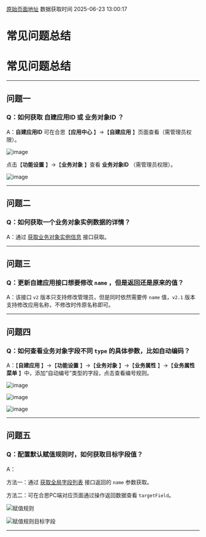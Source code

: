 [原始页面地址](https://docs.ekuaibao.com/docs/open-api/datalink/question-answer)
数据获取时间 2025-06-23 13:00:17

# 常见问题总结

# 常见问题总结

* * *

## 问题一​

### Q：如何获取 **自建应用ID** 或 **业务对象ID** ？​

A：**自建应用ID** 可在合思【**应用中心** 】->【**自建应用** 】页面查看（需管理员权限）。

![image](/assets/images/应用ID-eebf4fe1747bfc1283ec1ac235ee5250.png)

点击【**功能设置** 】->【**业务对象** 】查看 **业务对象ID** （需管理员权限）。

![image](/assets/images/业务对象ID-da12ae5057cb77a78f385569db843812.png)

* * *

## 问题二​

### Q：如何获取一个业务对象实例数据的详情？​

A：通过 [获取业务对象实例信息](/docs/open-api/datalink/get-entity-object) 接口获取。

* * *

## 问题三​

### Q：更新自建应用接口想要修改 `name` ，但是返回还是原来的值？​

A：该接口 `v2` 版本只支持修改管理员，但是同时依然需要传 `name` 值，`v2.1` 版本支持修改应用名称，不修改时传原名称即可。

* * *

## 问题四​

### Q：如何查看业务对象字段不同 `type` 的具体参数，比如自动编码？​

A：【**自建应用** 】->【**功能设置** 】->【**业务对象** 】->【**业务属性** 】->【**业务属性菜单** 】中，添加“自动编号”类型的字段，点击查看编号规则。

![image](/assets/images/配置业务对象-ab70c541fbe4ce23b16370f74795692e.png)

![image](/assets/images/自动编号类型-02b75b5a39eb84bdb5ab94cddb7f9dbb.png)

![image](/assets/images/编号规则-f476f5c785c7636ceca6c51710e45d84.png)

* * *

## 问题五​

### Q：配置默认赋值规则时，如何获取目标字段值？​

A：

方法一：通过 [获取全局字段列表](/docs/open-api/forms/get-customs-param) 接口返回的 `name` 参数获取。

方法二：可在合思PC端对应页面通过操作返回数据查看 `targetField`。

![赋值规则](/assets/images/赋值规则-e58d059f48a2ba58c6a55fca427eac66.png)

![赋值规则目标字段](/assets/images/赋值规则目标字段-629fcc4bb173f9f7717458bcc7c1b41e.png)

* * *
